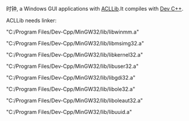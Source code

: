 ﻿时钟, a Windows GUI applications with [ACLLib][0].It compiles with [Dev C++][1].

ACLLib needs linker:

"C:/Program Files/Dev-Cpp/MinGW32/lib/libwinmm.a"

"C:/Program Files/Dev-Cpp/MinGW32/lib/libmsimg32.a"

"C:/Program Files/Dev-Cpp/MinGW32/lib/libkernel32.a"

"C:/Program Files/Dev-Cpp/MinGW32/lib/libuser32.a"

"C:/Program Files/Dev-Cpp/MinGW32/lib/libgdi32.a"

"C:/Program Files/Dev-Cpp/MinGW32/lib/libole32.a"

"C:/Program Files/Dev-Cpp/MinGW32/lib/liboleaut32.a"

"C:/Program Files/Dev-Cpp/MinGW32/lib/libuuid.a"


[0]:https://github.com/wengkai/ACLLib
[1]:http://yun.baidu.com/s/1eQEPfoe
